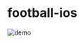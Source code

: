 # football-ios


![demo](https://raw.githubusercontent.com/wiki/entaku19890818/football-ios/demo.gif)
